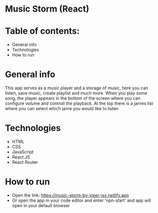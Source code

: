 # Music Storm (React)

# Table of contents: 
* General info
* Technologies
* How to run

# General info
This app serves as a music player and a storage of music, here you can listen, save music, create playlist and much more. 
When you play some song, the player appears in the bottom of the screen where you can configure volume and controll the playback.
At the top there is a janres list where you can select which janre you would like to listen


# Technologies
* HTML
* CSS
* JavaScript
* React.JS
* React Router

# How to run
* Open the link: https://music-storm-by-viper-jsx.netlify.app
* Or open the app in your code editor and enter 'npn-start' and app will open in your default browser
